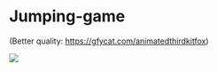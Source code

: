 # Jumping-game

(Better quality: https://gfycat.com/animatedthirdkitfox)

![](https://thumbs.gfycat.com/AnimatedThirdKitfox-size_restricted.gif)
